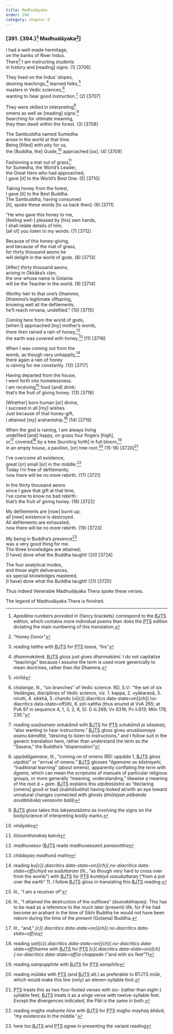 ```yaml
---
title: Madhudāyaka
order: 394
category: chapter-3
---
```


### \[391. {394.}[^1] Madhudāyaka[^2]\]

I had a well-made hermitage,  
on the banks of River Indus.  
There[^3] I am instructing students  
in history and \[reading\] signs. (1) \[3706\]

They lived on the Indus’ slopes,  
desiring teachings,[^4] learned folks,[^5]  
masters in Vedic sciences,[^6]  
wanting to hear good instruction.[^7] (2) \[3707\]

They were skilled in interpreting[^8]  
omens as well as \[reading\] signs.[^9]  
Searching for ultimate meaning,  
they then dwelt within the forest. (3) \[3708\]

The Sambuddha named Sumedha  
arose in the world at that time.  
Being \[filled\] with pity for us,  
the \[Buddha, the\] Guide,[^10] approached \[us\]. (4) \[3709\]

Fashioning a mat out of grass[^11]  
for Sumedha, the World’s Leader,  
the Great Hero who had approached,  
I gave \[it\] to the World’s Best One. (5) \[3710\]

Taking honey from the forest,  
I gave \[it\] to the Best Buddha.  
The Sambuddha, having consumed  
\[it\], spoke these words \[to us back then\]: (6) \[3711\]

“He who gave this honey to me,  
\[feeling well-\] pleased by \[his\] own hands,  
I shall relate details of him;  
\[all of\] you listen to my words: (7) \[3712\]

Because of this honey-giving,  
and because of the mat of grass,  
for thirty thousand aeons he  
will delight in the world of gods. (8) \[3713\]

\[After\] thirty thousand aeons,  
arising in Okkāka’s clan,  
the one whose name is Gotama  
will be the Teacher in the world. (9) \[3714\]

Worthy heir to that one’s *Dhamma*,  
*Dhamma*’s legitimate offspring,  
knowing well all the defilements,  
he’ll reach nirvana, undefiled.” (10) \[3715\]

Coming here from the world of gods,  
\[when I\] approached \[my\] mother’s womb,  
there then rained a rain of honey;[^12]  
the earth was covered with honey.[^13] (11) \[3716\]

When I was coming out from the  
womb, as though very unhappily,[^14]  
there again a rain of honey  
is raining for me constantly. (12) \[3717\]

Having departed from the house,  
I went forth into homelessness.  
I am receiving[^15] food \[and\] drink:  
that’s the fruit of giving honey. (13) \[3718\]

\[Whether\] born human \[or\] divine,  
I succeed in all \[my\] wishes.  
Just because of that honey-gift,  
I attained \[my\] arahantship.[^16] (14) \[3719\]

When the god is raining, I am always living  
undefiled \[and\] happy, on grass four fingers \[high\],  
or[^17] covered[^18] by a tree \[bursting forth\] in full bloom,[^19]  
in an empty house, a pavilion, \[or\] tree root.[^20] (15-16) \[3720\][^21]

I’ve overcome all existence,  
great \[or\] small \[or\] in the middle.[^22]  
Today I’m free of defilements;  
now there will be no more rebirth. (17) \[3721\]

In the thirty thousand aeons  
since I gave that gift at that time,  
I’ve come to know no bad rebirth:  
that’s the fruit of giving honey. (18) \[3722\]

My defilements are \[now\] burnt up;  
all \[new\] existence is destroyed.  
All defilements are exhausted;  
now there will be no more rebirth. (19) \[3723\]

My being in Buddha’s presence[^23]  
was a very good thing for me.  
The three knowledges are attained;  
\[I have\] done what the Buddha taught! (20) \[3724\]

The four analytical modes,  
and these eight deliverances,  
six special knowledges mastered,  
\[I have\] done what the Buddha taught! (21) \[3725\]

Thus indeed Venerable Madhudāyaka Thera spoke these verses.

The legend of Madhudāyaka Thera is finished.

[^1]: *Apadāna* numbers provided in {fancy brackets} correspond to the <abbr title="Buddha Jayanthi Tripitaka Series">BJTS</abbr> edition, which contains more individual poems than does the <abbr title="Pali Text Society">PTS</abbr> edition dictating the main numbering of this translation.

[^2]: “Honey Donor”

[^3]: reading *tattha* with <abbr title="Buddha Jayanthi Tripitaka Series">BJTS</abbr> for <abbr title="Pali Text Society">PTS</abbr> *tassa*, “his”

[^4]: *dhammakāmā*. <abbr title="Buddha Jayanthi Tripitaka Series">BJTS</abbr> gloss just gives *dharmakāmī*. I do not capitalize “teachings” because I assume the term is used more generically to mean doctrines, rather than *the* Dhamma.

[^5]: *vinītā*

[^6]: *chalaṅge*, lit., “six branches” of Vedic science. RD, S.V.: “the set of six Vedāngas, disciplines of Vedic science, viz. 1. kappa, 2. vyākaraṇā, 3. nirutti, 4. sikkhā, 5. chando (vi[c]{.diacritics data-state=on}[ch]{.no-diacritics data-state=off}iti), 6. joti-sattha (thus enumd at VvA 265; at PvA 97 in sequence 4, 1, 3, 2, 6, 5): D iii.269; Vv 6316; Pv ii.613; Miln 178, 236.”

[^7]: reading *susāsanaṃ sotukāmā* with <abbr title="Buddha Jayanthi Tripitaka Series">BJTS</abbr> for <abbr title="Pali Text Society">PTS</abbr> *sotukāmā pi sāsanaŋ*, “also wanting to hear instructions.” <abbr title="Buddha Jayanthi Tripitaka Series">BJTS</abbr> gloss gives *anuśāsanaya asanu kämättā*, “desiring to listen to instructions,” and I follow suit in the generic translation here, rather than understand the term as *the* “Sasana,” the Buddha’s “dispensation”

[^8]: *uppādāgamane*, lit., “coming on of omens (RD: *uppāda* 1, <abbr title="Buddha Jayanthi Tripitaka Series">BJTS</abbr> gloss *utpāta*)” or “arrival of omens.” <abbr title="Buddha Jayanthi Tripitaka Series">BJTS</abbr> glosses *°āgamane* as *śāstrayehi*, “traditional learning” (about omens), apparently conflating the term with *āgama*, which can mean the scriptures of manuals of particular religious groups, or more generally “meaning, understanding,” likewise a meaning of the root *ā* + *gam*. <abbr title="Buddha Jayanthi Tripitaka Series">BJTS</abbr> explains this *utpātaśāstra* as “declaring \[omens\] good or bad (*śubhāśubha*) having looked at/with an eye toward unnatural changes connected with ghosts (*bhūtayan piḷibanda asvābhāvika venasvīm balā*)

[^9]: <abbr title="Buddha Jayanthi Tripitaka Series">BJTS</abbr> gloss takes this *lakṣaṇaśāstra* as involving the signs on the body/science of interpreting bodily marks.

[^10]: *vināyako*

[^11]: *tīṇisantharakaŋ katvā*

[^12]: *madhuvasso* (<abbr title="Buddha Jayanthi Tripitaka Series">BJTS</abbr> reads *madhuvassaṃ*) *pavassittha*

[^13]: *chādayaŋ madhunā mahiŋ*

[^14]: reading *ku[c]{.diacritics data-state=on}[ch]{.no-diacritics data-state=off}chiyā va suduttaraṃ* (lit., “as though very hard to cross over from the womb”) with <abbr title="Buddha Jayanthi Tripitaka Series">BJTS</abbr> for <abbr title="Pali Text Society">PTS</abbr> *kumbiyā vasuduttaraŋ* (“from a pot over the earth” ?). I follow <abbr title="Buddha Jayanthi Tripitaka Series">BJTS</abbr> gloss in translating this <abbr title="Buddha Jayanthi Tripitaka Series">BJTS</abbr> reading.

[^15]: lit., “I am a receiver of”

[^16]: lit., “I attained the destruction of the outflows” (*āsavakkhayaŋ*). This has to be read as a reference to the much later (present) life, for if he had become an arahant in the time of Sikhi Buddha he would not have been reborn during the time of the present (Gotama) Buddha.

[^17]: lit., “and,” *[c]{.diacritics data-state=on}[ch]{.no-diacritics data-state=off}a*

[^18]: reading *sañ[c]{.diacritics data-state=on}[ch]{.no-diacritics data-state=off}hanne* with <abbr title="Buddha Jayanthi Tripitaka Series">BJTS</abbr> for <abbr title="Pali Text Society">PTS</abbr> *[c]{.diacritics data-state=on}[ch]{.no-diacritics data-state=off}a chappade* (“and with six feet”?)

[^19]: reading *sampupphite* with <abbr title="Buddha Jayanthi Tripitaka Series">BJTS</abbr> for <abbr title="Pali Text Society">PTS</abbr> *samphīte*

[^20]: reading *mūlake* with <abbr title="Pali Text Society">PTS</abbr> (and <abbr title="Buddha Jayanthi Tripitaka Series">BJTS</abbr> alt.) as preferable to BTJTS *mūle*, which would make this line (only) an eleven-syllable foot.

[^21]: <abbr title="Pali Text Society">PTS</abbr> treats this as two four-footed verses with six- (rather than eight-) syllable feet; <abbr title="Buddha Jayanthi Tripitaka Series">BJTS</abbr> treats it as a singe verse with twelve-syllable feet. Except the divergences indicated, the Pāli is the same in both.

[^22]: reading *majjhe mahante hīne* with <abbr title="Buddha Jayanthi Tripitaka Series">BJTS</abbr> for <abbr title="Pali Text Society">PTS</abbr> *majjhe mayhaŋ bhāvā*, “my existences in the middle.”

[^23]: here too <abbr title="Buddha Jayanthi Tripitaka Series">BJTS</abbr> and <abbr title="Pali Text Society">PTS</abbr> agree in presenting the variant reading
